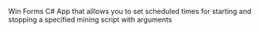 Win Forms C# App that alllows you to set scheduled times for starting and stopping a specified mining script with arguments
